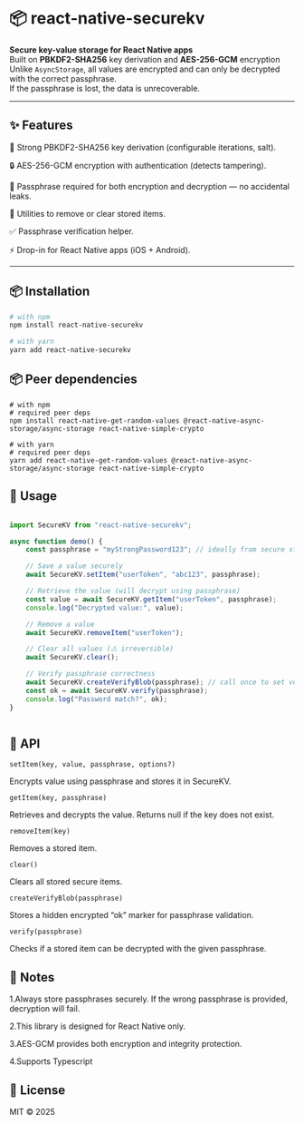 # 📦 react-native-securekv

**Secure key-value storage for React Native apps**  
Built on **PBKDF2-SHA256** key derivation and **AES-256-GCM** encryption 
Unlike `AsyncStorage`, all values are encrypted and can only be decrypted with the correct passphrase.  
If the passphrase is lost, the data is unrecoverable.

---

## ✨ Features
🔑 Strong PBKDF2-SHA256 key derivation (configurable iterations, salt).

🔒 AES-256-GCM encryption with authentication (detects tampering).

🚫 Passphrase required for both encryption and decryption — no accidental leaks.

🧹 Utilities to remove or clear stored items.

✅ Passphrase verification helper.

⚡ Drop-in for React Native apps (iOS + Android).

---

## 📦 Installation

```sh
# with npm
npm install react-native-securekv

# with yarn
yarn add react-native-securekv
```
## 📦 Peer dependencies
```shell
# with npm
# required peer deps
npm install react-native-get-random-values @react-native-async-storage/async-storage react-native-simple-crypto

# with yarn
# required peer deps
yarn add react-native-get-random-values @react-native-async-storage/async-storage react-native-simple-crypto

```
## 📖 Usage
```javascript

import SecureKV from "react-native-securekv";

async function demo() {
    const passphrase = "myStrongPassword123"; // ideally from secure storage/env

    // Save a value securely
    await SecureKV.setItem("userToken", "abc123", passphrase);

    // Retrieve the value (will decrypt using passphrase)
    const value = await SecureKV.getItem("userToken", passphrase);
    console.log("Decrypted value:", value);

    // Remove a value
    await SecureKV.removeItem("userToken");

    // Clear all values (⚠️ irreversible)
    await SecureKV.clear();

    // Verify passphrase correctness
    await SecureKV.createVerifyBlob(passphrase); // call once to set verification value
    const ok = await SecureKV.verify(passphrase);
    console.log("Password match?", ok);
}



```
## 🔑 API

`setItem(key, value, passphrase, options?)`

Encrypts value using passphrase and stores it in SecureKV.

`getItem(key, passphrase)`

Retrieves and decrypts the value. Returns null if the key does not exist.

`removeItem(key)`

Removes a stored item.

`clear()`

Clears all stored secure items.

`createVerifyBlob(passphrase)`

Stores a hidden encrypted “ok” marker for passphrase validation.

`verify(passphrase)`

Checks if a stored item can be decrypted with the given passphrase.

## 📌 Notes

1.Always store passphrases securely. If the wrong passphrase is provided, decryption will fail.

2.This library is designed for React Native only.

3.AES-GCM provides both encryption and integrity protection.

4.Supports Typescript

## 📜 License

MIT © 2025
